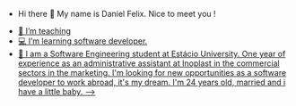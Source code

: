 - Hi there 🖖 My name is Daniel Felix. Nice to meet you !

<div>
     <a href = ![Anurag's GitHub stats](https://github-readme-stats.vercel.app/api?devDanielFelix=anuraghazra&show_icons=true&theme=radical) a/>
</div>

- 💼 I’m teaching 
- 💻 I’m learning software developer.
- 💬 I am a Software Engineering student at Estácio University.
      One year of experience as an administrative assistant at Inoplast in the commercial sectors in the marketing.
      I'm looking for new opportunities as a software developer to work abroad, it's my dream.
      I'm 24 years old, married and i have a little baby.
-->
